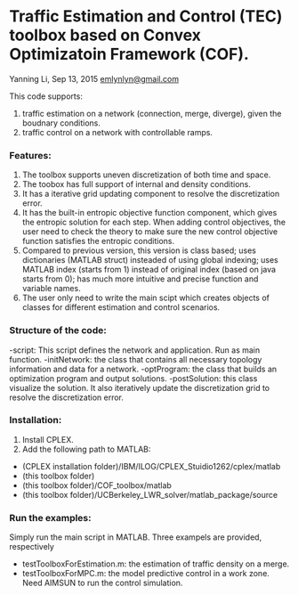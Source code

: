 # Traffic Estimation and Control (TEC) toolbox based on Convex Optimizatoin Framework (COF).
Yanning Li, Sep 13, 2015
emlynlyn@gmail.com

This code supports:
1. traffic estimation on a network (connection, merge, diverge), given the boudnary conditions. 
2. traffic control on a network with controllable ramps.

### Features:
1. The toolbox supports uneven discretization of both time and space. 
2. The toobox has full support of internal and density conditions. 
3. It has a iterative grid updating component to resolve the discretization error.
4. It has the built-in entropic objective function component, which gives the entropic solution for each step. When adding control objectives, the user need to check the theory to make sure the new control objective function satisfies the entropic conditions.
5. Compared to previous version, this version is class based; uses dictionaries (MATLAB struct) insteaded of using global indexing; uses MATLAB index (starts from 1) instead of original index (based on java starts from 0); has much more intuitive and precise function and variable names.
6. The user only need to write the main scipt which creates objects of classes for different estimation and control scenarios.

### Structure of the code:
-script: This script defines the network and application. Run as main function.
-initNetwork: the class that contains all necessary topology information and data for a network.
-optProgram: the class that builds an optimization program and output solutions.
-postSolution: this class visualize the solution. It also iteratively update the discretization grid to resolve the discretization error.

### Installation:
1. Install CPLEX.
2. Add the following path to MATLAB:
  - (CPLEX installation folder)/IBM/ILOG/CPLEX_Stuidio1262/cplex/matlab
  - (this toolbox folder)
  - (this toolbox folder)/COF_toolbox/matlab
  - (this toolbox folder)/UCBerkeley_LWR_solver/matlab_package/source

### Run the examples:
  Simply run the main script in MATLAB.
Three exampels are provided, respectively
- testToolboxForEstimation.m: the estimation of traffic density on a merge.
- testToolboxForMPC.m: the model predictive control in a work zone. Need AIMSUN to run the control simulation.
